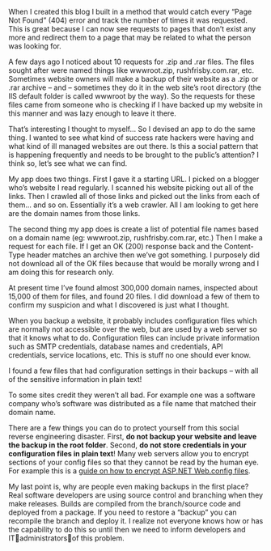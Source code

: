 
When I created this blog I built in a method that would catch every “Page Not Found” (404) error and track the number of times it was requested. This is great because I can now see requests to pages that don’t exist any more and redirect them to a page that may be related to what the person was looking for.

A few days ago I noticed about 10 requests for .zip and .rar files. The files sought after were named things like wwwroot.zip, rushfrisby.com.rar, etc. Sometimes website owners will make a backup of their website as a .zip or .rar archive – and – sometimes they do it in the web site’s root directory (the IIS default folder is called wwwroot by the way). So the requests for these files came from someone who is checking if I have backed up my website in this manner and was lazy enough to leave it there.

That’s interesting I thought to myself… So I devised an app to do the same thing. I wanted to see what kind of success rate hackers were having and what kind of ill managed websites are out there. Is this a social pattern that is happening frequently and needs to be brought to the public’s attention? I think so, let’s see what we can find.

My app does two things. First I gave it a starting URL. I picked on a blogger who’s website I read regularly. I scanned his website picking out all of the links. Then I crawled all of those links and picked out the links from each of them… and so on. Essentially it’s a web crawler. All I am looking to get here are the domain names from those links.

The second thing my app does is create a list of potential file names based on a domain name (eg: wwwroot.zip, rushfrisby.com.rar, etc.) Then I make a request for each file. If I get an OK (200) response back and the Content-Type header matches an archive then we’ve got something. I purposely did not download all of the OK files because that would be morally wrong and I am doing this for research only.

At present time I’ve found almost 300,000 domain names, inspected about 15,000 of them for files, and found 20 files. I did download a few of them to confirm my suspicion and what I discovered is just what I thought.

When you backup a website, it probably includes configuration files which are normally not accessible over the web, but are used by a web server so that it knows what to do. Configuration files can include private information such as SMTP credentials, database names and credentials, API credentials, service locations, etc. This is stuff no one should ever know.

I found a few files that had configuration settings in their backups – with all of the sensitive information in plain text!

To some sites credit they weren’t all bad. For example one was a software company who’s software was distributed as a file name that matched their domain name.

There are a few things you can do to protect yourself from this social reverse engineering disaster. First, **do not backup your website and leave the backup in the root folder**. Second, **do not store credentials in your configuration files in plain text**! Many web servers allow you to encrypt sections of your config files so that they cannot be read by the human eye. For example this is a [guide on how to encrypt ASP.NET Web.config files](http://msdn.microsoft.com/en-us/library/zhhddkxy(v=vs.100).aspx).

My last point is, why are people even making backups in the first place? Real software developers are using source control and branching when they make releases. Builds are compiled from the branch/source code and deployed from a package. If you need to restore a “backup” you can recompile the branch and deploy it. I realize not everyone knows how or has the capability to do this so until then we need to inform developers and ITadministratorsof this problem.


